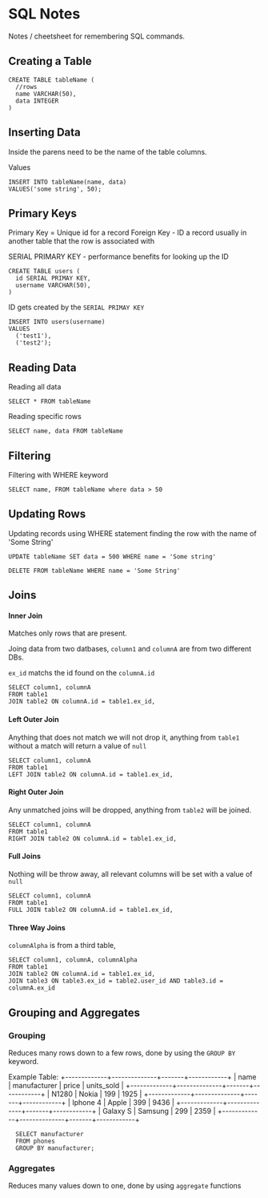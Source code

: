 # SQL Notes

Notes / cheetsheet for remembering SQL commands.

## Creating a Table

```
CREATE TABLE tableName (
  //rows
  name VARCHAR(50),
  data INTEGER
)
```

## Inserting Data

Inside the parens need to be the name of the table columns.

Values 

```
INSERT INTO tableName(name, data)
VALUES('some string', 50);
```

## Primary Keys

Primary Key = Unique id for a record
Foreign Key - ID a record usually in another table that the row is associated with

SERIAL PRIMARY KEY - performance benefits for looking up the ID

```
CREATE TABLE users (
  id SERIAL PRIMAY KEY,
  username VARCHAR(50),
)
```

ID gets created by the `SERIAL PRIMAY KEY`

```
INSERT INTO users(username)
VALUES
  ('test1'),
  ('test2');

```

## Reading Data

Reading all data
```
SELECT * FROM tableName
```

Reading specific rows

```
SELECT name, data FROM tableName
```

## Filtering

Filtering with WHERE keyword

```
SELECT name, FROM tableName where data > 50
```

## Updating Rows

Updating records using WHERE statement finding the row with the name of 'Some String'

```
UPDATE tableName SET data = 500 WHERE name = 'Some string'
```

```
DELETE FROM tableName WHERE name = 'Some String'
```

## Joins

#### Inner Join
Matches only rows that are present.

Joing data from two datbases, `column1` and `columnA` are from two different DBs.

`ex_id` matchs the id found on the `columnA.id`


```
SELECT column1, columnA
FROM table1
JOIN table2 ON columnA.id = table1.ex_id,
```

#### Left Outer Join
Anything that does not match we will not drop it, anything from `table1` without a match will return a value of `null`

```
SELECT column1, columnA
FROM table1
LEFT JOIN table2 ON columnA.id = table1.ex_id,
```

#### Right Outer Join
Any unmatched joins will be dropped, anything from `table2` will be joined.

```
SELECT column1, columnA
FROM table1
RIGHT JOIN table2 ON columnA.id = table1.ex_id,
```

#### Full Joins

Nothing will be throw away, all relevant columns will be set with a value of `null`

```
SELECT column1, columnA
FROM table1
FULL JOIN table2 ON columnA.id = table1.ex_id,
```
#### Three Way Joins

`columnAlpha` is from a third table, 

```
SELECT column1, columnA, columnAlpha
FROM table1
JOIN table2 ON columnA.id = table1.ex_id,
JOIN table3 ON table3.ex_id = table2.user_id AND table3.id = columnA.ex_id
```

## Grouping and Aggregates

### Grouping
Reduces many rows down to a few rows, done by using the `GROUP BY` keyword. 

Example Table:
    +-------------+--------------+-------+------------+
    | name        | manufacturer | price | units_sold |
    +-------------+--------------+-------+------------+
    | N1280       | Nokia        | 199   | 1925       |
    +-------------+--------------+-------+------------+
    | Iphone 4    | Apple        | 399   | 9436       |
    +-------------+--------------+-------+------------+
    | Galaxy S    | Samsung      | 299   | 2359       |
    +-------------+--------------+-------+------------+

```
  SELECT manufacturer
  FROM phones
  GROUP BY manufacturer;
```


### Aggregates
Reduces many values down to one, done by using `aggregate` functions